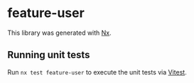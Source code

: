 # feature-user

This library was generated with [Nx](https://nx.dev).

## Running unit tests

Run `nx test feature-user` to execute the unit tests via [Vitest](https://vitest.dev/).
